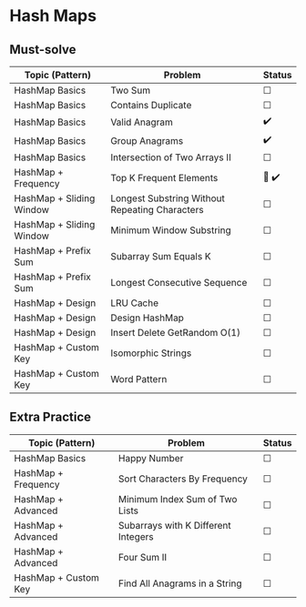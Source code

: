 # Hash Maps
## Must-solve
| Topic (Pattern)                | Problem                             | Status |
|--------------------------------|-------------------------------------|--------|
| HashMap Basics                 | Two Sum                             | ☐      |
| HashMap Basics                 | Contains Duplicate                  | ☐      |
| HashMap Basics                 | Valid Anagram                       | ✔️      |
| HashMap Basics                 | Group Anagrams                      | ✔️      |
| HashMap Basics                 | Intersection of Two Arrays II       | ☐      |
| HashMap + Frequency            | Top K Frequent Elements             | 🔁 ✔️      |
| HashMap + Sliding Window       | Longest Substring Without Repeating Characters | ☐      |
| HashMap + Sliding Window       | Minimum Window Substring            | ☐      |
| HashMap + Prefix Sum           | Subarray Sum Equals K               | ☐      |
| HashMap + Prefix Sum           | Longest Consecutive Sequence        | ☐      |
| HashMap + Design               | LRU Cache                           | ☐      |
| HashMap + Design               | Design HashMap                      | ☐      |
| HashMap + Design               | Insert Delete GetRandom O(1)        | ☐      |
| HashMap + Custom Key           | Isomorphic Strings                  | ☐      |
| HashMap + Custom Key           | Word Pattern                        | ☐      |

## Extra Practice

| Topic (Pattern)         | Problem                              | Status |
|------------------------|--------------------------------------|--------|
| HashMap Basics         | Happy Number                          | ☐      |
| HashMap + Frequency    | Sort Characters By Frequency          | ☐      |
| HashMap + Advanced     | Minimum Index Sum of Two Lists        | ☐      |
| HashMap + Advanced     | Subarrays with K Different Integers   | ☐      |
| HashMap + Advanced     | Four Sum II                           | ☐      |
| HashMap + Custom Key   | Find All Anagrams in a String         | ☐      |
